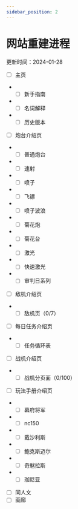 ```yaml
---
sidebar_position: 2
---
```


# 网站重建进程

更新时间：2024-01-28

- [ ] 主页
- - [ ] 新手指南
- - [ ] 名词解释
- - [ ] 历史版本
- [ ] 炮台介绍页
- - [ ] 普通炮台
- - [ ] 速射
- - [ ] 喷子
- - [ ] 飞镖
- - [ ] 喷子波浪
- - [ ] 菊花炮
- - [ ] 菊花台
- - [ ] 激光
- - [ ] 快速激光
- - [ ] 审判日系列
- [ ] 敌机介绍页
- - [ ] 敌机页（0/7）
- [ ] 每日任务介绍页
- - [ ] 任务循环表
- [ ] 战机介绍页
- - [ ] 战机分页面（0/100）
- [ ] 玩法手册介绍页
- - [ ] 幕府将军
- - [ ] nc150
- - [ ] 戴沙利斯
- - [ ] 鲍克斯迈尔
- - [ ] 奇魃拉斯
- - [ ] 珈尼亚
- [ ] 同人文
- [ ] 画廊